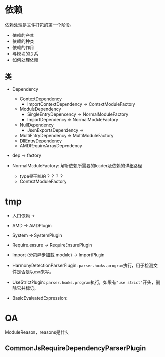 # 依赖
依赖处理是文件打包的第一个阶段。

- 依赖的产生
- 依赖的种类
- 依赖的作用
- 与模块的关系
- 如何处理依赖

## 类
* Dependency
    - ContextDependency
        - ImportContextDependency => ContextModuleFactory
    - ModuleDependency
        - SingleEntryDependency => NormalModuleFactory
        - ImportDependency => NormalModuleFactory
    - NullDependency
        - JsonExportsDependency => 
    - MultiEntryDependency => MultiModuleFactory
    - DllEntryDependency
    - AMDRequireArrayDependency

* dep => factory

* NormalModuleFactory: 解析依赖所需要的loader及依赖的详细路径
    - type是干嘛的？？？？
    - ContextModuleFactory

# tmp
* 入口依赖 -> 
* AMD -> AMDPlugin
* System -> SystemPlugin
* Require.ensure -> RequireEnsurePlugin
* Import (分包异步加载 module) -> ImportPlugin

* HarmonyDetectionParserPlugin: `parser.hooks.program`执行，用于检测文件是否是以`esm`来写。
* UseStrictPlugin: `parser.hooks.program`执行，如果有`"use strict"`开头，删除它并标记。

* BasicEvaluatedExpression: 



# QA
ModuleReason，reasons是什么 

## CommonJsRequireDependencyParserPlugin

